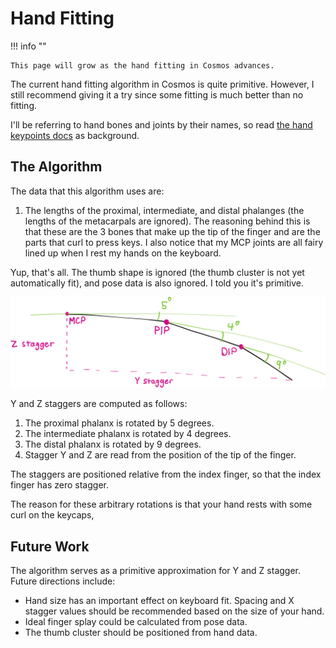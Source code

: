 # Hand Fitting

!!! info ""

    This page will grow as the hand fitting in Cosmos advances.

The current hand fitting algorithm in Cosmos is quite primitive. However, I still recommend giving it a try since some fitting is much better than no fitting.

I'll be referring to hand bones and joints by their names, so read [the hand keypoints docs](./hand-scans.md#hand-keypoints) as background.

## The Algorithm

The data that this algorithm uses are:

1. The lengths of the proximal, intermediate, and distal phalanges (the lengths of the metacarpals are ignored). The reasoning behind this is that these are the 3 bones that make up the tip of the finger and are the parts that curl to press keys. I also notice that my MCP joints are all fairy lined up when I rest my hands on the keyboard.

Yup, that's all. The thumb shape is ignored (the thumb cluster is not yet automatically fit), and pose data is also ignored. I told you it's primitive.

![Hand Fitting Staggers](../assets/handfit.png)

Y and Z staggers are computed as follows:

1. The proximal phalanx is rotated by 5 degrees.
2. The intermediate phalanx is rotated by 4 degrees.
3. The distal phalanx is rotated by 9 degrees.
4. Stagger Y and Z are read from the position of the tip of the finger.

The staggers are positioned relative from the index finger, so that the index finger has zero stagger.

The reason for these arbitrary rotations is that your hand rests with some curl on the keycaps,

## Future Work

The algorithm serves as a primitive approximation for Y and Z stagger. Future directions include:

- Hand size has an important effect on keyboard fit. Spacing and X stagger values should be recommended based on the size of your hand.
- Ideal finger splay could be calculated from pose data.
- The thumb cluster should be positioned from hand data.
